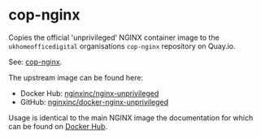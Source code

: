 # cop-nginx

Copies the official 'unprivileged' NGINX container image to the
`ukhomeofficedigital` organisations `cop-nginx` repository on Quay.io.

See: [cop-nginx](https://quay.io/repository/ukhomeofficedigital/cop-nginx).

The upstream image can be found here:

- Docker Hub: [nginxinc/nginx-unprivileged](https://hub.docker.com/r/nginxinc/nginx-unprivileged)
- GitHub: [nginxinc/docker-nginx-unprivileged](https://github.com/nginxinc/docker-nginx-unprivileged)

Usage is identical to the main NGINX image the documentation for which can be
found on [Docker Hub](https://hub.docker.com/_/nginx).
